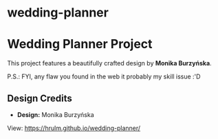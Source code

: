 # wedding-planner

# Wedding Planner Project

This project features a beautifully crafted design by **Monika Burzyńska**.

P.S.: FYI, any flaw you found in the web it probably my skill issue :'D 

## Design Credits

- **Design:** Monika Burzyńska

View: https://hrulm.github.io/wedding-planner/